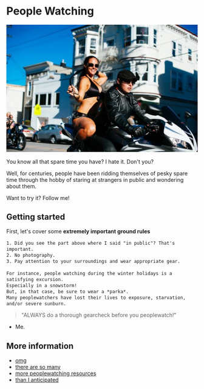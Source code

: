 # People Watching

![](people_to_watch.jpg)

You know all that spare time you have? I hate it. Don't you? 

Well, for centuries, people have been ridding themselves of pesky spare time through the hobby of staring at strangers in public and wondering about them. 

Want to try it? Follow me! 

## Getting started

First, let's cover some **extremely important ground rules**

```
1. Did you see the part above where I said "in public"? That's important. 
2. No photography.
3. Pay attention to your surroundings and wear appropriate gear. 

For instance, people watching during the winter holidays is a satisfying excursion. 
Especially in a snowstorm! 
But, in that case, be sure to wear a *parka*. 
Many peoplewatchers have lost their lives to exposure, starvation, and/or severe sunburn. 
```

>"ALWAYS do a thorough gearcheck before you peoplewatch!" 
- Me.

## More information

- [omg](http://www.huffingtonpost.com/candace-davis/people-watching-harmless-_b_5560023.html)
- [there are so many](https://en.wikipedia.org/wiki/People_watching)
- [more peoplewatching resources](http://lonerwolf.com/people-watching/)
- [than I anticipated](https://foursquare.com/top-places/san-francisco/best-places-people-watching)
